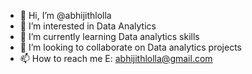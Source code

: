- 👋 Hi, I’m @abhijithlolla
- 👀 I’m interested in Data Analytics
- 🌱 I’m currently learning Data analytics skills
- 💞️ I’m looking to collaborate on Data analytics projects
- 📫 How to reach me E: abhijithlolla@gmail.com

<!---
abhijithlolla/abhijithlolla is a ✨ special ✨ repository because its `README.md` (this file) appears on your GitHub profile.
You can click the Preview link to take a look at your changes.
--->

